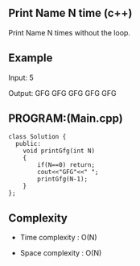 ## Print Name N time (c++)

Print Name N times without the loop.

## Example
Input: 5

Output: GFG GFG GFG GFG GFG

## PROGRAM:(Main.cpp)
```
class Solution {
  public:
    void printGfg(int N) 
    {
        if(N==0) return;
        cout<<"GFG"<<" ";
        printGfg(N-1);
    }
};
```
## Complexity
- Time complexity : O(N)

- Space complexity : O(N)
